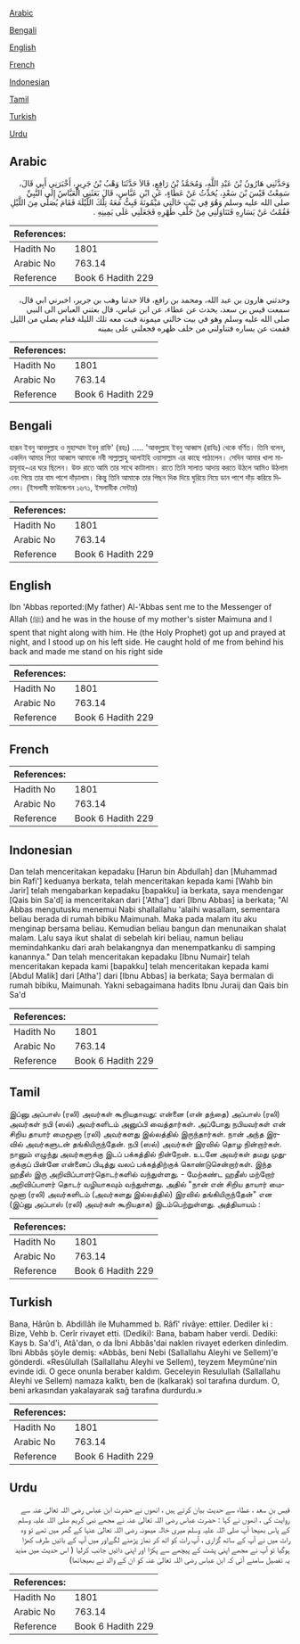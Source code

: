 [Arabic](#arabic)

[Bengali](#bengali)

[English](#english)

[French](#french)

[Indonesian](#indonesian)

[Tamil](#tamil)

[Turkish](#turkish)

[Urdu](#urdu)

## Arabic


<div dir="rtl" lang="ar" style={{fontSize:'larger',backgroundColor:'#f8f9fa',padding:20}}>
وَحَدَّثَنِي هَارُونُ بْنُ عَبْدِ اللَّهِ، وَمُحَمَّدُ بْنُ رَافِعٍ، قَالاَ حَدَّثَنَا وَهْبُ بْنُ جَرِيرٍ، أَخْبَرَنِي أَبِي قَالَ، سَمِعْتُ قَيْسَ بْنَ سَعْدٍ، يُحَدِّثُ عَنْ عَطَاءٍ، عَنِ ابْنِ عَبَّاسٍ، قَالَ بَعَثَنِي الْعَبَّاسُ إِلَى النَّبِيِّ صلى الله عليه وسلم وَهُوَ فِي بَيْتِ خَالَتِي مَيْمُونَةَ فَبِتُّ مَعَهُ تِلْكَ اللَّيْلَةَ فَقَامَ يُصَلِّي مِنَ اللَّيْلِ فَقُمْتُ عَنْ يَسَارِهِ فَتَنَاوَلَنِي مِنْ خَلْفِ ظَهْرِهِ فَجَعَلَنِي عَلَى يَمِينِهِ ‏.‏
</div>
<div style={{backgroundColor:'#f8f9fa',padding:20, marginBottom: 10}}><table> <thead> <tr> <th>References:</th> <th></th> </tr> </thead> <tbody><tr><td>Hadith No</td><td>1801</td></tr><tr><td>Arabic No</td><td>763.14</td></tr><tr><td>Reference</td><td>Book 6 Hadith 229</td></tr></tbody></table></div>


<div dir="rtl" lang="ar" style={{fontSize:'larger',backgroundColor:'#f8f9fa',padding:20}}>
وحدثني هارون بن عبد الله، ومحمد بن رافع، قالا حدثنا وهب بن جرير، اخبرني ابي قال، سمعت قيس بن سعد، يحدث عن عطاء، عن ابن عباس، قال بعثني العباس الى النبي صلى الله عليه وسلم وهو في بيت خالتي ميمونة فبت معه تلك الليلة فقام يصلي من الليل فقمت عن يساره فتناولني من خلف ظهره فجعلني على يمينه
</div>
<div style={{backgroundColor:'#f8f9fa',padding:20, marginBottom: 10}}><table> <thead> <tr> <th>References:</th> <th></th> </tr> </thead> <tbody><tr><td>Hadith No</td><td>1801</td></tr><tr><td>Arabic No</td><td>763.14</td></tr><tr><td>Reference</td><td>Book 6 Hadith 229</td></tr></tbody></table></div>

## Bengali


<div dir="ltr" lang="bn" style={{fontSize:'larger',backgroundColor:'#f8f9fa',padding:20}}>
হারূন ইবনু আবদুল্লাহ ও মুহাম্মাদ ইবনু রাফি' (রহঃ) ..... 'আবদুল্লাহ ইবনু আব্বাস (রাযিঃ) থেকে বর্ণিত। তিনি বলেন, একদিন আমার পিতা আব্বাস আমাকে নবী সাল্লাল্লাহু আলাইহি ওয়াসাল্লাম এর কাছে পাঠালেন। সেদিন আমার খালা মায়মূনাহ-এর ঘরে ছিলেন। উক্ত রাতে আমি তার সাথে কাটালাম। রাতে তিনি সালাত আদায় করতে উঠলে আমিও উঠলাম এবং গিয়ে তার বাম পাশে দাঁড়ালাম। কিন্তু তিনি আমাকে তার পিছন দিক দিয়ে ঘুরিয়ে নিয়ে ডান পাশে দাঁড় করিয়ে দিলেন। (ইসলামী ফাউন্ডেশন ১৬৭১, ইসলামীক সেন্টার)
</div>
<div style={{backgroundColor:'#f8f9fa',padding:20, marginBottom: 10}}><table> <thead> <tr> <th>References:</th> <th></th> </tr> </thead> <tbody><tr><td>Hadith No</td><td>1801</td></tr><tr><td>Arabic No</td><td>763.14</td></tr><tr><td>Reference</td><td>Book 6 Hadith 229</td></tr></tbody></table></div>

## English


<div dir="ltr" lang="en" style={{fontSize:'larger',backgroundColor:'#f8f9fa',padding:20}}>
Ibn 'Abbas reported:(My father) Al-'Abbas sent me to the Messenger of Allah (ﷺ) and he was in the house of my mother's sister Maimuna and I spent that night along with him. He (the Holy Prophet) got up and prayed at night, and I stood up on his left side. He caught hold of me from behind his back and made me stand on his right side
</div>
<div style={{backgroundColor:'#f8f9fa',padding:20, marginBottom: 10}}><table> <thead> <tr> <th>References:</th> <th></th> </tr> </thead> <tbody><tr><td>Hadith No</td><td>1801</td></tr><tr><td>Arabic No</td><td>763.14</td></tr><tr><td>Reference</td><td>Book 6 Hadith 229</td></tr></tbody></table></div>

## French


<div dir="ltr" lang="fr" style={{fontSize:'larger',backgroundColor:'#f8f9fa',padding:20}}>

</div>
<div style={{backgroundColor:'#f8f9fa',padding:20, marginBottom: 10}}><table> <thead> <tr> <th>References:</th> <th></th> </tr> </thead> <tbody><tr><td>Hadith No</td><td>1801</td></tr><tr><td>Arabic No</td><td>763.14</td></tr><tr><td>Reference</td><td>Book 6 Hadith 229</td></tr></tbody></table></div>

## Indonesian


<div dir="ltr" lang="id" style={{fontSize:'larger',backgroundColor:'#f8f9fa',padding:20}}>
Dan telah menceritakan kepadaku [Harun bin Abdullah] dan [Muhammad bin Rafi'] keduanya berkata, telah menceritakan kepada kami [Wahb bin Jarir] telah mengabarkan kepadaku [bapakku] ia berkata, saya mendengar [Qais bin Sa'd] ia menceritakan dari ['Atha'] dari [Ibnu Abbas] ia berkata; "Al Abbas mengutusku menemui Nabi shallallahu 'alaihi wasallam, sementara beliau berada di rumah bibiku Maimunah. Maka pada malam itu aku menginap bersama beliau. Kemudian beliau bangun dan menunaikan shalat malam. Lalu saya ikut shalat di sebelah kiri beliau, namun beliau memindahkanku dari arah belakangnya dan menempatkanku di samping kanannya." Dan telah menceritakan kepadaku [Ibnu Numair] telah menceritakan kepada kami [bapakku] telah menceritakan kepada kami [Abdul Malik] dari [Atha'] dari [Ibnu Abbas] ia berkata; Saya bermalan di rumah bibiku, Maimunah. Yakni sebagaimana hadits Ibnu Juraij dan Qais bin Sa'd
</div>
<div style={{backgroundColor:'#f8f9fa',padding:20, marginBottom: 10}}><table> <thead> <tr> <th>References:</th> <th></th> </tr> </thead> <tbody><tr><td>Hadith No</td><td>1801</td></tr><tr><td>Arabic No</td><td>763.14</td></tr><tr><td>Reference</td><td>Book 6 Hadith 229</td></tr></tbody></table></div>

## Tamil


<div dir="ltr" lang="ta" style={{fontSize:'larger',backgroundColor:'#f8f9fa',padding:20}}>
இப்னு அப்பாஸ் (ரலி) அவர்கள் கூறியதாவது: என்னை (என் தந்தை) அப்பாஸ் (ரலி) அவர்கள் நபி (ஸல்) அவர்களிடம் அனுப்பி வைத்தார்கள். அப்போது நபியவர்கள் என் சிறிய தாயார் மைமூனா (ரலி) அவர்களது இல்லத்தில் இருந்தார்கள். நான் அந்த இரவில் அவர்களுடன் தங்கியிருந்தேன். நபி (ஸல்) அவர்கள் இரவில் தொழ நின்றார்கள். நானும் எழுந்து அவர்களுக்கு இடப் பக்கத்தில் நின்றேன். உடனே அவர்கள் தமது முதுகுக்குப் பின்னே என்னைப் பிடித்து வலப் பக்கத்திற்குக் கொண்டுசென்றார்கள். இந்த ஹதீஸ் இரு அறிவிப்பாளர்தொடர்களில் வந்துள்ளது. - மேற்கண்ட ஹதீஸ் மற்றோர் அறிவிப்பாளர் தொடர் வழியாகவும் வந்துள்ளது. அதில் "நான் என் சிறிய தாயார் மைமூனா (ரலி) அவர்களிடம் (அவர்களது இல்லத்தில்) இரவில் தங்கியிருந்தேன்" என (இப்னு அப்பாஸ் (ரலி) அவர்கள் கூறியதாக) இடம்பெற்றுள்ளது. அத்தியாயம் :
</div>
<div style={{backgroundColor:'#f8f9fa',padding:20, marginBottom: 10}}><table> <thead> <tr> <th>References:</th> <th></th> </tr> </thead> <tbody><tr><td>Hadith No</td><td>1801</td></tr><tr><td>Arabic No</td><td>763.14</td></tr><tr><td>Reference</td><td>Book 6 Hadith 229</td></tr></tbody></table></div>

## Turkish


<div dir="ltr" lang="tr" style={{fontSize:'larger',backgroundColor:'#f8f9fa',padding:20}}>
Bana, Hârûn b. AbdiIIâh ile Muhammed b. Râfî' rivâye: ettiler. Dediler ki : Bize, Vehb b. Cerîr rivayet etti. (Dediki): Bana, babam haber verdi. Dediki: Kays b. Sa'd'i, Atâ'dan, o da İbni Abbâs'dai naklen rivayet ederken dinledim. îbni Abbâs şöyle demiş: «Abbâs, beni Nebi (Sallallahu Aleyhi ve Sellem)'e gönderdi. «Resûlullah (Sallallahu Aleyhi ve Sellem), teyzem Meymûne'nin evinde idi. O gece onunla beraber kaldım. Geceleyin Resulullah (Sallallahu Aleyhi ve Sellem) namaza kalktı, ben de (kalkarak) sol tarafına durdum. O, beni arkasından yakalayarak sağ tarafına durdurdu.»
</div>
<div style={{backgroundColor:'#f8f9fa',padding:20, marginBottom: 10}}><table> <thead> <tr> <th>References:</th> <th></th> </tr> </thead> <tbody><tr><td>Hadith No</td><td>1801</td></tr><tr><td>Arabic No</td><td>763.14</td></tr><tr><td>Reference</td><td>Book 6 Hadith 229</td></tr></tbody></table></div>

## Urdu


<div dir="rtl" lang="ur" style={{fontSize:'larger',backgroundColor:'#f8f9fa',padding:20}}>
قیس بن سعد ، عطاء سے حدیث بیان کرتے ہیں ، انھوں نے حضرت ابن عباس رضی اللہ تعالیٰ عنہ سے روایت کی ، انھوں نے کہا : حضرت عباس رضی اللہ تعالیٰ عنہ نے مجھے نبی کریم صلی اللہ علیہ وسلم کے پاس بھیجا آپ صلی اللہ علیہ وسلم میری خالہ میمونہ رضی اللہ تعالیٰ عنہا کے گھر میں تھے تو وہ رات میں نے آپ کے ساتھ گزاری ، آپ رات کو اٹھ کر نماز پڑھنے لگےاور میں آپ کے بائیں طرف کھڑا ہوگیا تو آپ نے مجھے اپنی پشت کے پیچھے سے پکڑا اور اپنی دائیں جانب کرلیا ( اس حدیث میں مذید یہ تفصیل سامنے آئی کہ ابن عباس رضی اللہ تعالیٰ عنہ کو ان کے والد نے بھیجاتھا)
</div>
<div style={{backgroundColor:'#f8f9fa',padding:20, marginBottom: 10}}><table> <thead> <tr> <th>References:</th> <th></th> </tr> </thead> <tbody><tr><td>Hadith No</td><td>1801</td></tr><tr><td>Arabic No</td><td>763.14</td></tr><tr><td>Reference</td><td>Book 6 Hadith 229</td></tr></tbody></table></div>